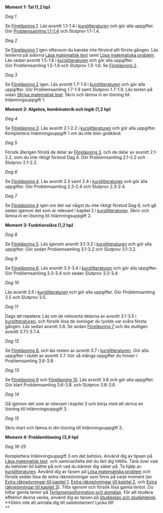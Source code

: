 
**Moment 1: Tal (1,2 hp)**

_Dag 1_

Se [Föreläsning 1](https://www.youtube.com/watch?v=eY8toY4A3IY&feature=youtu.be). Läs avsnitt 1.1-1.4 i [kurslitteraturen](https://prep.math.su.se/pluginfile.php/16/course/section/1/FB6.pdf) och gör alla uppgifter. Gör [Problemsamling 1.1-1.4](https://prep.math.su.se/mod/lti/view.php?id=163 "Problemsamling 1.1-1.4") och Slutprov 1.1-1.4.

_Dag 2_

Se [Föreläsning 1](https://www.youtube.com/watch?v=eY8toY4A3IY&feature=youtu.be) igen eftersom du kanske inte förstod allt första gången. Läs texterna på sidorna [Läsa matematisk text](https://prep.math.su.se/mod/book/view.php?id=46&chapterid=7) samt [Lösa matematiska problem](https://prep.math.su.se/mod/book/view.php?id=46&chapterid=8). Läs sedan avsnitt 1.5-1.6 i [kurslitteraturen](https://prep.math.su.se/pluginfile.php/16/course/section/1/FB6.pdf) och gör alla uppgifter. Gör Problemsamling 1.5-1.6 och Slutprov 1.5-1.6. Se [Föreläsning 2](https://www.youtube.com/watch?v=9n4K3Q-vIxw&feature=youtu.be).

_Dag 3_

Se [Föreläsning 2](https://www.youtube.com/watch?v=9n4K3Q-vIxw&feature=youtu.be) igen. Läs avsnitt 1.7-1.9 i [kurslitteraturen](https://prep.math.su.se/pluginfile.php/16/course/section/1/FB6.pdf) och gör alla uppgifter. Gör Problemsamling 1.7-1.9 samt Slutprov 1.7-1.9. Läs texten på sidan [Skriva matematisk text](https://prep.math.su.se/mod/book/view.php?id=46&chapterid=9). Skriv och lämna in en lösning till Inlämningsuppgift 1.

**Moment 2: Algebra, kombinatorik och logik (1,2 hp)**

_Dag 4_

Se [Föreläsning 3](https://www.youtube.com/watch?v=---JkdFkkpA&feature=youtu.be). Läs avsnitt 2.1-2.2 i [kurslitteraturen](https://prep.math.su.se/pluginfile.php/16/course/section/1/FB6.pdf) och gör alla uppgifter. Komplettera Inlämningsuppgift 1 om du inte blev godkänd.

_Dag 5_

Försök återigen förstå de delar av [Föreläsning 3](https://www.youtube.com/watch?v=---JkdFkkpA&feature=youtu.be), och de delar av avsnitt 2.1-2.2, som du inte riktigt förstod Dag 4. Gör Problemsamling 2.1-2.2 och Slutprov 2.1-2.2.

_Dag 6_

Se [Föreläsning 4](https://www.youtube.com/watch?v=7I9bHY8Gi2k&feature=youtu.be). Läs avsnitt 2.3 samt 2.4 i [kurslitteraturen](https://prep.math.su.se/pluginfile.php/16/course/section/1/FB6.pdf) och gör alla uppgifter. Gör Problemsamling 2.3-2.4 och Slutprov 2.3-2.4.

_Dag 7_

Se [Föreläsning 4](https://www.youtube.com/watch?v=7I9bHY8Gi2k&feature=youtu.be) igen om det var något du inte riktigt förstod Dag 6, och gå sedan igenom det som är relevant i kapitel 2 i [kurslitteraturen](https://prep.math.su.se/pluginfile.php/849/mod_resource/content/13/F%C3%B6rberedande%20kurs%20i%20matematik.pdf). Skriv och lämna in en lösning till Inlämningsuppgift 2.

**Moment 3: Funktionslära (1,2 hp)**

_Dag 8_

Se [Föreläsning 5](https://www.youtube.com/watch?v=nLgrKDz-y0I&feature=youtu.be). Läs igenom avsnitt 3.1-3.2 i [kurslitteraturen](https://prep.math.su.se/pluginfile.php/16/course/section/1/FB6.pdf) och gör alla uppgifter. Gör sedan Problemsamling 3.1-3.2 och Slutprov 3.1-3.2.

_Dag 9_

Se [Föreläsning 6](https://www.youtube.com/watch?v=vfA0DdEwI_Y&feature=youtu.be). Läs avsnitt 3.3-3.4 i [kurslitteraturen](https://prep.math.su.se/pluginfile.php/16/course/section/1/FB6.pdf) och gör alla uppgifter. Gör Problemsamling 3.3-3.4 och sedan Slutprov 3.3-3.4.

_Dag 10_

Läs avsnitt 3.5 i [kurslitteraturen](https://prep.math.su.se/pluginfile.php/16/course/section/1/FB6.pdf) och gör alla uppgifter. Gör Problemsamling 3.5 och Slutprov 3.5.

_Dag 11_

Dags att repetera: Läs om de relevanta delarna av avsnitt 3.1-3.5 i [kurslitteraturen](https://prep.math.su.se/pluginfile.php/16/course/section/1/FB6.pdf), och försök lösa de övningar du tyckte var svåra första gången. Läs sedan avsnitt 3.6. Se sedan [Föreläsning 7](https://www.youtube.com/watch?v=bRcw6E3dzd8&feature=youtu.be) och läs slutligen avsnitt 3.7.1-3.7.4.

_Dag 12_

Se [Föreläsning 8](https://www.youtube.com/watch?v=vvG9snQpJ0c&feature=youtu.be), och läs resten av avsnitt 3.7 i [kurslitteraturen](https://prep.math.su.se/pluginfile.php/16/course/section/1/FB6.pdf). Gör alla uppgifter i slutet av avsnitt 3.7. Gör så många uppgifter du hinner i Problemsamling 3.6-3.8.

_Dag 13_

Se [Föreläsning 9](https://www.youtube.com/watch?v=BfcmYD6HPFA&feature=youtu.be) och [Föreläsning 10](https://www.youtube.com/watch?v=zABmTicgX98&feature=youtu.be). Läs avsnitt 3.8 och gör alla uppgifter. Gör klart Problemsamling 3.6-3.8. och Slutprov 3.6-3.8.

_Dag 14_

Gå igenom det som är relevant i kapitel 3 och börja med att skriva en lösning till Inlämningsuppgift 3.

_Dag 15_

Skriv klart och lämna in din lösning till Inlämningsuppgift 3.

**Moment 4: Problemlösning (3,9 hp)**

_Dag 16-25_

Komplettera Inlämningsuppgift 3 om det behövs. Använd dig av tipsen på [Läsa matematisk text](https://prep.math.su.se/mod/book/view.php?id=46&chapterid=8)  och sammanfatta det du lärt dig hittills. Tänk över vad du behöver bli bättre på och vad du känner dig säker på. Ta hjälp av [kurslitteraturen](https://prep.math.su.se/pluginfile.php/16/course/section/1/FB6.pdf). Använd dig av tipsen på [Lösa matematiska problem](https://prep.math.su.se/mod/book/view.php?id=46&chapterid=8) och försök sedan lösa de extra räkneövningar som finns på varje moment (se [Extra räkneövningar till kapitel 1](https://prep.math.su.se/mod/page/view.php?id=11), [Extra räkneövningar till kapitel 2](https://prep.math.su.se/mod/page/view.php?id=12), och [Extra räkneövningar till kapitel 3](https://prep.math.su.se/mod/page/view.php?id=13)). Titta igenom och försök lösa gamla tentor. Du hittar gamla tentor på [Tentamensinformation och anmälan](https://prep.math.su.se/mod/tenta/view.php?id=126). För att studera effektivt denna vecka, använd dig av tipsen på [Studieplan och studieteknik](https://prep.math.su.se/mod/book/view.php?id=46&chapterid=11). **Glöm inte att anmäla dig till salstentamen! Lycka till!  
**